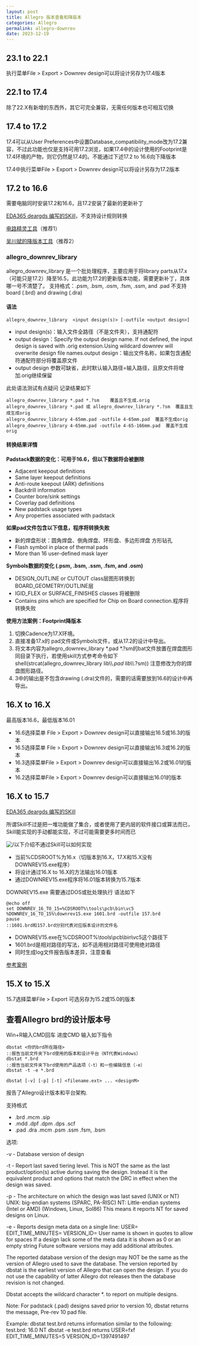 ```yaml
---
layout: post
title: Allegro 版本查看和降版本
categories: Allegro
permalink: allegro-downrev
date: 2023-12-19
---
```


## 23.1 to 22.1

执行菜单File > Export > Downrev design可以将设计另存为17.4版本

## 22.1 to 17.4

除了22.X有新增的东西外，其它可完全兼容，无需任何版本也可相互切换

## 17.4 to 17.2

17.4可以从User Preferences中设置Database_compatibility_mode改为17.2兼容，不过此功能也仅是支持可用17.2浏览，如果17.4中的设计使用的Footprint是17.4环境的产物，则它仍然是17.4的。不能通过下述17.2 to 16.6向下降版本

17.4中执行菜单File > Export > Downrev design可以将设计另存为17.2版本

## 17.2 to 16.6

需要电脑同时安装17.2和16.6，且17.2安装了最新的更新补丁

[EDA365 deargds 编写的SKill](https://www.eda365.com/thread-229646-1-1.html)，不支持设计规则转换

[电路精灵工具](http://www.jiloukeji.com/index.html)（推荐1）

[吴川斌的降版本工具](https://www.mr-wu.cn/downgrading-allegro-file-to-an-earlier-version/)（推荐2）

### **allegro_downrev_library**

allegro_downrev_library 是一个批处理程序，主要应用于将library parts从17.x（可能只是17.2）降至16.5，此功能为17.2的更新版本功能，需要更新补丁，具体哪一号不清楚了。
支持格式：.psm, .bsm, .osm, .fsm, .ssm, and .pad
不支持 board (.brd) and drawing (.dra)

#### **语法**

```clike
allegro_downrev_library  <input design(s)> [-outfile <output design>]
```

- input design(s)：输入文件全路径（不是文件夹），支持通配符
- output design：Specify the output design name. If not defined, the input design is saved with .orig extension.Using wildcard downrev will overwrite design file names.output design：输出文件名称，如果包含通配符通配符部分将覆盖原文件
- output design 参数可缺省，此时默认输入路径=输入路径，且原文件将增加.orig继续保留

此处语法测试有点疑问 记录结果如下


```clike
allegro_downrev_library *.pad *.?sm    覆盖且不生成.orig
allegro_downrev_library *.pad 或 allegro_downrev_library *.?sm  覆盖且生成生成orig
allegro_downrev_library 4-65mm.pad -outfile 4-65mm.pad  覆盖不生成orig
allegro_downrev_library 4-65mm.pad -outfile 4-65-166mm.pad  覆盖不生成orig
```

#### **转换结果详情**

**Padstack数据的变化：可用于16.6，但以下数据将会被删除**

- Adjacent keepout definitions
- Same layer keepout definitions
- Anti-route keepout (ARK) definitions
- Backdrill information
- Counter bore/sink settings
- Coverlay pad definitions
- New padstack usage types
- Any properties associated with padstack

**如果pad文件包含以下信息，程序将转换失败**

- 新的焊盘形状：圆角焊盘、倒角焊盘、环形盘、多边形焊盘
  方形钻孔
- Flash symbol in place of thermal pads
- More than 16 user-defined mask layer

**Symbols数据的变化 (.psm, .bsm, .ssm, .fsm, and .osm)**

- DESIGN_OUTLINE or CUTOUT class层图形转换到BOARD_GEOMETRY/OUTLINE层
- IGID_FLEX or SURFACE_FINISHES classes 将被删除
- Contains pins which are specified for Chip on Board connection.程序将转换失败

**使用方法案例：Footprint降版本**

1. 切换Cadence为17.X环境。
2. 直接准备17.x的 pad文件或Symbols文件，或从17.2的设计中导出。
3. 将文本内容为allegro_downrev_library \*.pad \*.?sm的bat文件放置在焊盘图形同目录下执行，若使用skill方式参考命令如下shell(strcat(allegro_downrev_library   lib\\\\*.pad   lib\\\\*.?sm)) 注意修改为你的焊盘图形路径。
4. 3中的输出是不包含drawing (.dra)文件的，需要的话需要放到16.6的设计中再导出。

## 16.X to 16.X

最高版本16.6，最低版本16.01

- 16.6选择菜单 File > Export > Downrev design可以直接输出16.5或16.3的版本
- 16.5选择菜单 File > Export > Downrev design可以直接输出16.3或16.2的版本
- 16.3选择菜单File > Export > Downrev design可以直接输出16.2或16.01的版本
- 16.2选择菜单File > Export > Downrev design可以直接输出16.01的版本

## 16.X to 15.7

[EDA365 deargds 编写的SKill](https://www.eda365.com/thread-68764-1-1.html)

所谓Skill不过是把一堆功能做了集合，或者使用了更内层的软件接口或算法而已，Skill能实现的手动都能实现，不过可能需要更多时间而已

![/](https://a1024.synology.me/images/blog/2022/1601-157.png)以下介绍不通过Skill可以如何实现

- 当前%CDSROOT%为16.x（切版本到16.X，17.X和15.X没有DOWNREV15.exe程序）
- 将设计通过16.X to 16.X的方法输出16.01版本
- 通过DOWNREV15.exe程序将16.01版本转换为15.7版本

DOWNREV15.exe 需要通过DOS或批处理执行 语法如下

```clike
@echo off
set DOWNREV_16_TO_15=%CDSROOT%\tools\pcb\bin\vc5
%DOWNREV_16_TO_15%\downrev15.exe 1601.brd -outfile 157.brd
pause
::1601.brd和157.brd分别代表对应版本设计的文件名
```

- DOWNREV15.exe在%CDSROOT%\\tools\\pcb\\bin\\vc5这个路径下
- 1601.brd是相对路径的写法，如不适用相对路径可使用绝对路径
- 同时生成log文件报告版本差异，注意查看

[参考案例](https://layouto.lanzouj.com/iJPVi1foulif)

## 15.X to 15.X

15.7选择菜单File > Export 可选另存为15.2或15.0的版本

## 查看Allegro brd的设计版本号

Win+R输入CMD回车 进度CMD 输入如下指令

```clike
dbstat <你的brd所在路径>
::报告当前文件夹下brd使用的版本和设计平台（NT代表Windows）
dbstat *.brd
::报告当前文件夹下brd使用的产品选项（-t）和一些编辑信息（-e）
dbstat -t -e *.brd
```


```clike
dbstat [-v] [-p] [-t] <filename.ext> ... <designM>
```


报告了Allegro设计版本和平台架构.

支持格式

- .brd .mcm .sip
- .mdd .dpf .dpm .dps .scf
- .pad .dra .mcm .psm .ssm .fsm, .bsm

选项:

-v - Database version of design

-t - Report last saved tiering level. This is NOT the same as the last
product/option(s) active during saving the design. Instead it is the
equivalent product and options that match the DRC in effect when the
design was saved.

-p - The architecture on which the design was last saved (UNIX or NT)
UNIX: big-endian systems (SPARC, PA-RISC)
NT: Little-endian systems (Intel or AMD) (Windows, Linux, Sol86)
This means it reports NT for saved designs on Linux.

-e - Reports design meta data on a single line:
USER=\
EDIT_TIME_MINUTES=
VERSION_ID=
User name is shown in quotes to allow for spaces
If a design lack some of the meta data it is shown as 0 or an empty string
Future software versions may add additional attributes.

The reported database version of the design may NOT be the same as the
version of Allegro used to save the database. The version reported by
dbstat is the earliest version of Allegro that can open the design. If
you do not use the capability of latter Allegro dot releases then
the database revision is not changed.

Dbstat accepts the wildcard character \*. to report on multiple designs.

Note: For padstack (.pad) designs saved prior to version 10, dbstat
returns the message, Pre-rev 10 pad file.

Example:
dbstat test.brd
returns information similar to the following:
test.brd: 16.0 NT
dbstat -e test.brd
returns
USER=fxf EDIT_TIME_MINUTES=5 VERSION_ID=1397491497